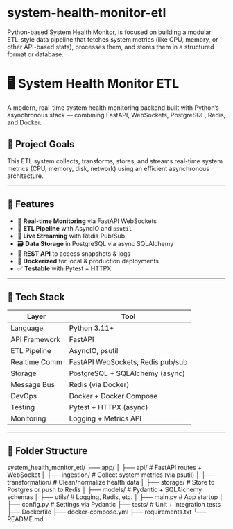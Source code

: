 # system-health-monitor-etl
Python-based System Health Monitor, is focused on building a modular ETL-style data pipeline that fetches system metrics (like CPU, memory, or other API-based stats), processes them, and stores them in a structured format or database.

# 🖥️ System Health Monitor ETL

A modern, real-time system health monitoring backend built with Python’s asynchronous stack — combining FastAPI, WebSockets, PostgreSQL, Redis, and Docker.

## 📌 Project Goals

This ETL system collects, transforms, stores, and streams real-time system metrics (CPU, memory, disk, network) using an efficient asynchronous architecture.

---

## 🚀 Features

- 📡 **Real-time Monitoring** via FastAPI WebSockets
- 🔄 **ETL Pipeline** with AsyncIO and `psutil`
- 🧰 **Live Streaming** with Redis Pub/Sub
- 🗃️ **Data Storage** in PostgreSQL via async SQLAlchemy
- 🔌 **REST API** to access snapshots & logs
- 🐳 **Dockerized** for local & production deployments
- ✅ **Testable** with Pytest + HTTPX

---

## 🧱 Tech Stack

| Layer         | Tool                              |
| ------------- | --------------------------------- |
| Language      | Python 3.11+                      |
| API Framework | FastAPI                           |
| ETL Pipeline  | AsyncIO, psutil                   |
| Realtime Comm | FastAPI WebSockets, Redis pub/sub |
| Storage       | PostgreSQL + SQLAlchemy (async)   |
| Message Bus   | Redis (via Docker)                |
| DevOps        | Docker + Docker Compose           |
| Testing       | Pytest + HTTPX (async)            |
| Monitoring    | Logging + Metrics API             |

---

## 📂 Folder Structure

system_health_monitor_etl/
├── app/
│ ├── api/ # FastAPI routes + WebSocket
│ ├── ingestion/ # Collect system metrics (via psutil)
│ ├── transformation/ # Clean/normalize health data
│ ├── storage/ # Store to Postgres or push to Redis
│ ├── models/ # Pydantic + SQLAlchemy schemas
│ ├── utils/ # Logging, Redis, etc.
│ ├── main.py # App startup
│ ├── config.py # Settings via Pydantic
├── tests/ # Unit + integration tests
├── Dockerfile
├── docker-compose.yml
├── requirements.txt
└── README.md
